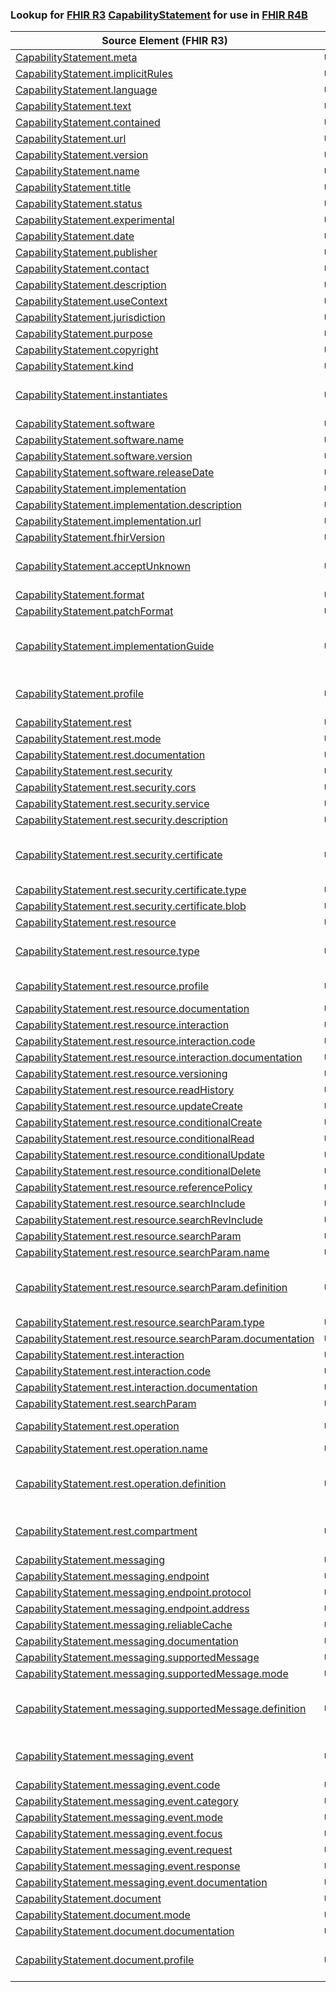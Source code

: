 ### Lookup for [FHIR R3](https://hl7.org/fhir/STU3/) [CapabilityStatement](https://hl7.org/fhir/STU3/CapabilityStatement.html) for use in [FHIR R4B](https://hl7.org/fhir/R4B/)

| Source Element (FHIR R3) | Usage | Target |
| -------------- | ----- | ------ |
| [CapabilityStatement.meta](https://hl7.org/fhir/STU3/CapabilityStatement.html#resource) | `UseElementSameName` | [CapabilityStatement.meta](https://hl7.org/fhir/R4B/CapabilityStatement.html#resource) |
| [CapabilityStatement.implicitRules](https://hl7.org/fhir/STU3/CapabilityStatement.html#resource) | `UseElementSameName` | [CapabilityStatement.implicitRules](https://hl7.org/fhir/R4B/CapabilityStatement.html#resource) |
| [CapabilityStatement.language](https://hl7.org/fhir/STU3/CapabilityStatement.html#resource) | `UseElementSameName` | [CapabilityStatement.language](https://hl7.org/fhir/R4B/CapabilityStatement.html#resource) |
| [CapabilityStatement.text](https://hl7.org/fhir/STU3/CapabilityStatement.html#resource) | `UseElementSameName` | [CapabilityStatement.text](https://hl7.org/fhir/R4B/CapabilityStatement.html#resource) |
| [CapabilityStatement.contained](https://hl7.org/fhir/STU3/CapabilityStatement.html#resource) | `UseElementSameName` | [CapabilityStatement.contained](https://hl7.org/fhir/R4B/CapabilityStatement.html#resource) |
| [CapabilityStatement.url](https://hl7.org/fhir/STU3/CapabilityStatement.html#resource) | `UseElementSameName` | [CapabilityStatement.url](https://hl7.org/fhir/R4B/CapabilityStatement.html#resource) |
| [CapabilityStatement.version](https://hl7.org/fhir/STU3/CapabilityStatement.html#resource) | `UseElementSameName` | [CapabilityStatement.version](https://hl7.org/fhir/R4B/CapabilityStatement.html#resource) |
| [CapabilityStatement.name](https://hl7.org/fhir/STU3/CapabilityStatement.html#resource) | `UseElementSameName` | [CapabilityStatement.name](https://hl7.org/fhir/R4B/CapabilityStatement.html#resource) |
| [CapabilityStatement.title](https://hl7.org/fhir/STU3/CapabilityStatement.html#resource) | `UseElementSameName` | [CapabilityStatement.title](https://hl7.org/fhir/R4B/CapabilityStatement.html#resource) |
| [CapabilityStatement.status](https://hl7.org/fhir/STU3/CapabilityStatement.html#resource) | `UseElementSameName` | [CapabilityStatement.status](https://hl7.org/fhir/R4B/CapabilityStatement.html#resource) |
| [CapabilityStatement.experimental](https://hl7.org/fhir/STU3/CapabilityStatement.html#resource) | `UseElementSameName` | [CapabilityStatement.experimental](https://hl7.org/fhir/R4B/CapabilityStatement.html#resource) |
| [CapabilityStatement.date](https://hl7.org/fhir/STU3/CapabilityStatement.html#resource) | `UseElementSameName` | [CapabilityStatement.date](https://hl7.org/fhir/R4B/CapabilityStatement.html#resource) |
| [CapabilityStatement.publisher](https://hl7.org/fhir/STU3/CapabilityStatement.html#resource) | `UseElementSameName` | [CapabilityStatement.publisher](https://hl7.org/fhir/R4B/CapabilityStatement.html#resource) |
| [CapabilityStatement.contact](https://hl7.org/fhir/STU3/CapabilityStatement.html#resource) | `UseElementSameName` | [CapabilityStatement.contact](https://hl7.org/fhir/R4B/CapabilityStatement.html#resource) |
| [CapabilityStatement.description](https://hl7.org/fhir/STU3/CapabilityStatement.html#resource) | `UseElementSameName` | [CapabilityStatement.description](https://hl7.org/fhir/R4B/CapabilityStatement.html#resource) |
| [CapabilityStatement.useContext](https://hl7.org/fhir/STU3/CapabilityStatement.html#resource) | `UseElementSameName` | [CapabilityStatement.useContext](https://hl7.org/fhir/R4B/CapabilityStatement.html#resource) |
| [CapabilityStatement.jurisdiction](https://hl7.org/fhir/STU3/CapabilityStatement.html#resource) | `UseElementSameName` | [CapabilityStatement.jurisdiction](https://hl7.org/fhir/R4B/CapabilityStatement.html#resource) |
| [CapabilityStatement.purpose](https://hl7.org/fhir/STU3/CapabilityStatement.html#resource) | `UseElementSameName` | [CapabilityStatement.purpose](https://hl7.org/fhir/R4B/CapabilityStatement.html#resource) |
| [CapabilityStatement.copyright](https://hl7.org/fhir/STU3/CapabilityStatement.html#resource) | `UseElementSameName` | [CapabilityStatement.copyright](https://hl7.org/fhir/R4B/CapabilityStatement.html#resource) |
| [CapabilityStatement.kind](https://hl7.org/fhir/STU3/CapabilityStatement.html#resource) | `UseElementSameName` | [CapabilityStatement.kind](https://hl7.org/fhir/R4B/CapabilityStatement.html#resource) |
| [CapabilityStatement.instantiates](https://hl7.org/fhir/STU3/CapabilityStatement.html#resource) | `UseExtension` | [http://hl7.org/fhir/3.0/StructureDefinition/extension-CapabilityStatement.instantiates](StructureDefinition-ext-R3-CapabilityStatement.instantiates.html) |
| [CapabilityStatement.software](https://hl7.org/fhir/STU3/CapabilityStatement.html#resource) | `UseElementSameName` | [CapabilityStatement.software](https://hl7.org/fhir/R4B/CapabilityStatement.html#resource) |
| [CapabilityStatement.software.name](https://hl7.org/fhir/STU3/CapabilityStatement.html#resource) | `UseElementSameName` | [CapabilityStatement.software.name](https://hl7.org/fhir/R4B/CapabilityStatement.html#resource) |
| [CapabilityStatement.software.version](https://hl7.org/fhir/STU3/CapabilityStatement.html#resource) | `UseElementSameName` | [CapabilityStatement.software.version](https://hl7.org/fhir/R4B/CapabilityStatement.html#resource) |
| [CapabilityStatement.software.releaseDate](https://hl7.org/fhir/STU3/CapabilityStatement.html#resource) | `UseElementSameName` | [CapabilityStatement.software.releaseDate](https://hl7.org/fhir/R4B/CapabilityStatement.html#resource) |
| [CapabilityStatement.implementation](https://hl7.org/fhir/STU3/CapabilityStatement.html#resource) | `UseElementSameName` | [CapabilityStatement.implementation](https://hl7.org/fhir/R4B/CapabilityStatement.html#resource) |
| [CapabilityStatement.implementation.description](https://hl7.org/fhir/STU3/CapabilityStatement.html#resource) | `UseElementSameName` | [CapabilityStatement.implementation.description](https://hl7.org/fhir/R4B/CapabilityStatement.html#resource) |
| [CapabilityStatement.implementation.url](https://hl7.org/fhir/STU3/CapabilityStatement.html#resource) | `UseElementSameName` | [CapabilityStatement.implementation.url](https://hl7.org/fhir/R4B/CapabilityStatement.html#resource) |
| [CapabilityStatement.fhirVersion](https://hl7.org/fhir/STU3/CapabilityStatement.html#resource) | `UseElementSameName` | [CapabilityStatement.fhirVersion](https://hl7.org/fhir/R4B/CapabilityStatement.html#resource) |
| [CapabilityStatement.acceptUnknown](https://hl7.org/fhir/STU3/CapabilityStatement.html#resource) | `UseExtension` | [http://hl7.org/fhir/3.0/StructureDefinition/extension-CapabilityStatement.acceptUnknown](StructureDefinition-ext-R3-CapabilityStatement.acceptUnknown.html) |
| [CapabilityStatement.format](https://hl7.org/fhir/STU3/CapabilityStatement.html#resource) | `UseElementSameName` | [CapabilityStatement.format](https://hl7.org/fhir/R4B/CapabilityStatement.html#resource) |
| [CapabilityStatement.patchFormat](https://hl7.org/fhir/STU3/CapabilityStatement.html#resource) | `UseElementSameName` | [CapabilityStatement.patchFormat](https://hl7.org/fhir/R4B/CapabilityStatement.html#resource) |
| [CapabilityStatement.implementationGuide](https://hl7.org/fhir/STU3/CapabilityStatement.html#resource) | `UseExtension` | [http://hl7.org/fhir/3.0/StructureDefinition/extension-CapabilityStatement.implementationGuide](StructureDefinition-ext-R3-CapabilityStatement.implementationGuide.html) |
| [CapabilityStatement.profile](https://hl7.org/fhir/STU3/CapabilityStatement.html#resource) | `UseExtension` | [http://hl7.org/fhir/3.0/StructureDefinition/extension-CapabilityStatement.profile](StructureDefinition-ext-R3-CapabilityStatement.profile.html) |
| [CapabilityStatement.rest](https://hl7.org/fhir/STU3/CapabilityStatement.html#resource) | `UseElementSameName` | [CapabilityStatement.rest](https://hl7.org/fhir/R4B/CapabilityStatement.html#resource) |
| [CapabilityStatement.rest.mode](https://hl7.org/fhir/STU3/CapabilityStatement.html#resource) | `UseElementSameName` | [CapabilityStatement.rest.mode](https://hl7.org/fhir/R4B/CapabilityStatement.html#resource) |
| [CapabilityStatement.rest.documentation](https://hl7.org/fhir/STU3/CapabilityStatement.html#resource) | `UseElementSameName` | [CapabilityStatement.rest.documentation](https://hl7.org/fhir/R4B/CapabilityStatement.html#resource) |
| [CapabilityStatement.rest.security](https://hl7.org/fhir/STU3/CapabilityStatement.html#resource) | `UseElementSameName` | [CapabilityStatement.rest.security](https://hl7.org/fhir/R4B/CapabilityStatement.html#resource) |
| [CapabilityStatement.rest.security.cors](https://hl7.org/fhir/STU3/CapabilityStatement.html#resource) | `UseElementSameName` | [CapabilityStatement.rest.security.cors](https://hl7.org/fhir/R4B/CapabilityStatement.html#resource) |
| [CapabilityStatement.rest.security.service](https://hl7.org/fhir/STU3/CapabilityStatement.html#resource) | `UseElementSameName` | [CapabilityStatement.rest.security.service](https://hl7.org/fhir/R4B/CapabilityStatement.html#resource) |
| [CapabilityStatement.rest.security.description](https://hl7.org/fhir/STU3/CapabilityStatement.html#resource) | `UseElementSameName` | [CapabilityStatement.rest.security.description](https://hl7.org/fhir/R4B/CapabilityStatement.html#resource) |
| [CapabilityStatement.rest.security.certificate](https://hl7.org/fhir/STU3/CapabilityStatement.html#resource) | `UseExtension` | [http://hl7.org/fhir/3.0/StructureDefinition/extension-CapabilityStatement.rest.security.certificate](StructureDefinition-ext-R3-CapabilityStatement.re.se.certificate.html) |
| [CapabilityStatement.rest.security.certificate.type](https://hl7.org/fhir/STU3/CapabilityStatement.html#resource) | `UseExtensionFromAncestor` | - |
| [CapabilityStatement.rest.security.certificate.blob](https://hl7.org/fhir/STU3/CapabilityStatement.html#resource) | `UseExtensionFromAncestor` | - |
| [CapabilityStatement.rest.resource](https://hl7.org/fhir/STU3/CapabilityStatement.html#resource) | `UseElementSameName` | [CapabilityStatement.rest.resource](https://hl7.org/fhir/R4B/CapabilityStatement.html#resource) |
| [CapabilityStatement.rest.resource.type](https://hl7.org/fhir/STU3/CapabilityStatement.html#resource) | `UseExtension` | [http://hl7.org/fhir/3.0/StructureDefinition/extension-CapabilityStatement.rest.resource.type](StructureDefinition-ext-R3-CapabilityStatement.re.re.type.html) |
| [CapabilityStatement.rest.resource.profile](https://hl7.org/fhir/STU3/CapabilityStatement.html#resource) | `UseOneOf` | [CapabilityStatement.rest.resource.profile](https://hl7.org/fhir/R4B/CapabilityStatement.html#resource)<br />[CapabilityStatement.rest.resource.supportedProfile](https://hl7.org/fhir/R4B/CapabilityStatement.html#resource) |
| [CapabilityStatement.rest.resource.documentation](https://hl7.org/fhir/STU3/CapabilityStatement.html#resource) | `UseElementSameName` | [CapabilityStatement.rest.resource.documentation](https://hl7.org/fhir/R4B/CapabilityStatement.html#resource) |
| [CapabilityStatement.rest.resource.interaction](https://hl7.org/fhir/STU3/CapabilityStatement.html#resource) | `UseElementSameName` | [CapabilityStatement.rest.resource.interaction](https://hl7.org/fhir/R4B/CapabilityStatement.html#resource) |
| [CapabilityStatement.rest.resource.interaction.code](https://hl7.org/fhir/STU3/CapabilityStatement.html#resource) | `UseElementSameName` | [CapabilityStatement.rest.resource.interaction.code](https://hl7.org/fhir/R4B/CapabilityStatement.html#resource) |
| [CapabilityStatement.rest.resource.interaction.documentation](https://hl7.org/fhir/STU3/CapabilityStatement.html#resource) | `UseElementSameName` | [CapabilityStatement.rest.resource.interaction.documentation](https://hl7.org/fhir/R4B/CapabilityStatement.html#resource) |
| [CapabilityStatement.rest.resource.versioning](https://hl7.org/fhir/STU3/CapabilityStatement.html#resource) | `UseElementSameName` | [CapabilityStatement.rest.resource.versioning](https://hl7.org/fhir/R4B/CapabilityStatement.html#resource) |
| [CapabilityStatement.rest.resource.readHistory](https://hl7.org/fhir/STU3/CapabilityStatement.html#resource) | `UseElementSameName` | [CapabilityStatement.rest.resource.readHistory](https://hl7.org/fhir/R4B/CapabilityStatement.html#resource) |
| [CapabilityStatement.rest.resource.updateCreate](https://hl7.org/fhir/STU3/CapabilityStatement.html#resource) | `UseElementSameName` | [CapabilityStatement.rest.resource.updateCreate](https://hl7.org/fhir/R4B/CapabilityStatement.html#resource) |
| [CapabilityStatement.rest.resource.conditionalCreate](https://hl7.org/fhir/STU3/CapabilityStatement.html#resource) | `UseElementSameName` | [CapabilityStatement.rest.resource.conditionalCreate](https://hl7.org/fhir/R4B/CapabilityStatement.html#resource) |
| [CapabilityStatement.rest.resource.conditionalRead](https://hl7.org/fhir/STU3/CapabilityStatement.html#resource) | `UseElementSameName` | [CapabilityStatement.rest.resource.conditionalRead](https://hl7.org/fhir/R4B/CapabilityStatement.html#resource) |
| [CapabilityStatement.rest.resource.conditionalUpdate](https://hl7.org/fhir/STU3/CapabilityStatement.html#resource) | `UseElementSameName` | [CapabilityStatement.rest.resource.conditionalUpdate](https://hl7.org/fhir/R4B/CapabilityStatement.html#resource) |
| [CapabilityStatement.rest.resource.conditionalDelete](https://hl7.org/fhir/STU3/CapabilityStatement.html#resource) | `UseElementSameName` | [CapabilityStatement.rest.resource.conditionalDelete](https://hl7.org/fhir/R4B/CapabilityStatement.html#resource) |
| [CapabilityStatement.rest.resource.referencePolicy](https://hl7.org/fhir/STU3/CapabilityStatement.html#resource) | `UseElementSameName` | [CapabilityStatement.rest.resource.referencePolicy](https://hl7.org/fhir/R4B/CapabilityStatement.html#resource) |
| [CapabilityStatement.rest.resource.searchInclude](https://hl7.org/fhir/STU3/CapabilityStatement.html#resource) | `UseElementSameName` | [CapabilityStatement.rest.resource.searchInclude](https://hl7.org/fhir/R4B/CapabilityStatement.html#resource) |
| [CapabilityStatement.rest.resource.searchRevInclude](https://hl7.org/fhir/STU3/CapabilityStatement.html#resource) | `UseElementSameName` | [CapabilityStatement.rest.resource.searchRevInclude](https://hl7.org/fhir/R4B/CapabilityStatement.html#resource) |
| [CapabilityStatement.rest.resource.searchParam](https://hl7.org/fhir/STU3/CapabilityStatement.html#resource) | `UseElementSameName` | [CapabilityStatement.rest.resource.searchParam](https://hl7.org/fhir/R4B/CapabilityStatement.html#resource) |
| [CapabilityStatement.rest.resource.searchParam.name](https://hl7.org/fhir/STU3/CapabilityStatement.html#resource) | `UseElementSameName` | [CapabilityStatement.rest.resource.searchParam.name](https://hl7.org/fhir/R4B/CapabilityStatement.html#resource) |
| [CapabilityStatement.rest.resource.searchParam.definition](https://hl7.org/fhir/STU3/CapabilityStatement.html#resource) | `UseExtension` | [http://hl7.org/fhir/3.0/StructureDefinition/extension-CapabilityStatement.rest.resource.searchParam.definition](StructureDefinition-ext-R3-CapabilityStatement.re.re.se.definition.html) |
| [CapabilityStatement.rest.resource.searchParam.type](https://hl7.org/fhir/STU3/CapabilityStatement.html#resource) | `UseElementSameName` | [CapabilityStatement.rest.resource.searchParam.type](https://hl7.org/fhir/R4B/CapabilityStatement.html#resource) |
| [CapabilityStatement.rest.resource.searchParam.documentation](https://hl7.org/fhir/STU3/CapabilityStatement.html#resource) | `UseElementSameName` | [CapabilityStatement.rest.resource.searchParam.documentation](https://hl7.org/fhir/R4B/CapabilityStatement.html#resource) |
| [CapabilityStatement.rest.interaction](https://hl7.org/fhir/STU3/CapabilityStatement.html#resource) | `UseElementSameName` | [CapabilityStatement.rest.interaction](https://hl7.org/fhir/R4B/CapabilityStatement.html#resource) |
| [CapabilityStatement.rest.interaction.code](https://hl7.org/fhir/STU3/CapabilityStatement.html#resource) | `UseElementSameName` | [CapabilityStatement.rest.interaction.code](https://hl7.org/fhir/R4B/CapabilityStatement.html#resource) |
| [CapabilityStatement.rest.interaction.documentation](https://hl7.org/fhir/STU3/CapabilityStatement.html#resource) | `UseElementSameName` | [CapabilityStatement.rest.interaction.documentation](https://hl7.org/fhir/R4B/CapabilityStatement.html#resource) |
| [CapabilityStatement.rest.searchParam](https://hl7.org/fhir/STU3/CapabilityStatement.html#resource) | `UseElementSameName` | [CapabilityStatement.rest.searchParam](https://hl7.org/fhir/R4B/CapabilityStatement.html#resource) |
| [CapabilityStatement.rest.operation](https://hl7.org/fhir/STU3/CapabilityStatement.html#resource) | `UseOneOf` | [CapabilityStatement.rest.resource.operation](https://hl7.org/fhir/R4B/CapabilityStatement.html#resource)<br />[CapabilityStatement.rest.operation](https://hl7.org/fhir/R4B/CapabilityStatement.html#resource) |
| [CapabilityStatement.rest.operation.name](https://hl7.org/fhir/STU3/CapabilityStatement.html#resource) | `UseElementRenamed` | [CapabilityStatement.rest.resource.operation.name](https://hl7.org/fhir/R4B/CapabilityStatement.html#resource) |
| [CapabilityStatement.rest.operation.definition](https://hl7.org/fhir/STU3/CapabilityStatement.html#resource) | `UseExtension` | [http://hl7.org/fhir/3.0/StructureDefinition/extension-CapabilityStatement.rest.operation.definition](StructureDefinition-ext-R3-CapabilityStatement.re.op.definition.html) |
| [CapabilityStatement.rest.compartment](https://hl7.org/fhir/STU3/CapabilityStatement.html#resource) | `UseExtension` | [http://hl7.org/fhir/3.0/StructureDefinition/extension-CapabilityStatement.rest.compartment](StructureDefinition-ext-R3-CapabilityStatement.re.compartment.html) |
| [CapabilityStatement.messaging](https://hl7.org/fhir/STU3/CapabilityStatement.html#resource) | `UseElementSameName` | [CapabilityStatement.messaging](https://hl7.org/fhir/R4B/CapabilityStatement.html#resource) |
| [CapabilityStatement.messaging.endpoint](https://hl7.org/fhir/STU3/CapabilityStatement.html#resource) | `UseElementSameName` | [CapabilityStatement.messaging.endpoint](https://hl7.org/fhir/R4B/CapabilityStatement.html#resource) |
| [CapabilityStatement.messaging.endpoint.protocol](https://hl7.org/fhir/STU3/CapabilityStatement.html#resource) | `UseElementSameName` | [CapabilityStatement.messaging.endpoint.protocol](https://hl7.org/fhir/R4B/CapabilityStatement.html#resource) |
| [CapabilityStatement.messaging.endpoint.address](https://hl7.org/fhir/STU3/CapabilityStatement.html#resource) | `UseElementSameName` | [CapabilityStatement.messaging.endpoint.address](https://hl7.org/fhir/R4B/CapabilityStatement.html#resource) |
| [CapabilityStatement.messaging.reliableCache](https://hl7.org/fhir/STU3/CapabilityStatement.html#resource) | `UseElementSameName` | [CapabilityStatement.messaging.reliableCache](https://hl7.org/fhir/R4B/CapabilityStatement.html#resource) |
| [CapabilityStatement.messaging.documentation](https://hl7.org/fhir/STU3/CapabilityStatement.html#resource) | `UseElementSameName` | [CapabilityStatement.messaging.documentation](https://hl7.org/fhir/R4B/CapabilityStatement.html#resource) |
| [CapabilityStatement.messaging.supportedMessage](https://hl7.org/fhir/STU3/CapabilityStatement.html#resource) | `UseElementSameName` | [CapabilityStatement.messaging.supportedMessage](https://hl7.org/fhir/R4B/CapabilityStatement.html#resource) |
| [CapabilityStatement.messaging.supportedMessage.mode](https://hl7.org/fhir/STU3/CapabilityStatement.html#resource) | `UseElementSameName` | [CapabilityStatement.messaging.supportedMessage.mode](https://hl7.org/fhir/R4B/CapabilityStatement.html#resource) |
| [CapabilityStatement.messaging.supportedMessage.definition](https://hl7.org/fhir/STU3/CapabilityStatement.html#resource) | `UseExtension` | [http://hl7.org/fhir/3.0/StructureDefinition/extension-CapabilityStatement.messaging.supportedMessage.definition](StructureDefinition-ext-R3-CapabilityStatement.me.su.definition.html) |
| [CapabilityStatement.messaging.event](https://hl7.org/fhir/STU3/CapabilityStatement.html#resource) | `UseExtension` | [http://hl7.org/fhir/3.0/StructureDefinition/extension-CapabilityStatement.messaging.event](StructureDefinition-ext-R3-CapabilityStatement.me.event.html) |
| [CapabilityStatement.messaging.event.code](https://hl7.org/fhir/STU3/CapabilityStatement.html#resource) | `UseExtensionFromAncestor` | - |
| [CapabilityStatement.messaging.event.category](https://hl7.org/fhir/STU3/CapabilityStatement.html#resource) | `UseExtensionFromAncestor` | - |
| [CapabilityStatement.messaging.event.mode](https://hl7.org/fhir/STU3/CapabilityStatement.html#resource) | `UseExtensionFromAncestor` | - |
| [CapabilityStatement.messaging.event.focus](https://hl7.org/fhir/STU3/CapabilityStatement.html#resource) | `UseExtensionFromAncestor` | - |
| [CapabilityStatement.messaging.event.request](https://hl7.org/fhir/STU3/CapabilityStatement.html#resource) | `UseExtensionFromAncestor` | - |
| [CapabilityStatement.messaging.event.response](https://hl7.org/fhir/STU3/CapabilityStatement.html#resource) | `UseExtensionFromAncestor` | - |
| [CapabilityStatement.messaging.event.documentation](https://hl7.org/fhir/STU3/CapabilityStatement.html#resource) | `UseExtensionFromAncestor` | - |
| [CapabilityStatement.document](https://hl7.org/fhir/STU3/CapabilityStatement.html#resource) | `UseElementSameName` | [CapabilityStatement.document](https://hl7.org/fhir/R4B/CapabilityStatement.html#resource) |
| [CapabilityStatement.document.mode](https://hl7.org/fhir/STU3/CapabilityStatement.html#resource) | `UseElementSameName` | [CapabilityStatement.document.mode](https://hl7.org/fhir/R4B/CapabilityStatement.html#resource) |
| [CapabilityStatement.document.documentation](https://hl7.org/fhir/STU3/CapabilityStatement.html#resource) | `UseElementSameName` | [CapabilityStatement.document.documentation](https://hl7.org/fhir/R4B/CapabilityStatement.html#resource) |
| [CapabilityStatement.document.profile](https://hl7.org/fhir/STU3/CapabilityStatement.html#resource) | `UseExtension` | [http://hl7.org/fhir/3.0/StructureDefinition/extension-CapabilityStatement.document.profile](StructureDefinition-ext-R3-CapabilityStatement.do.profile.html) |
